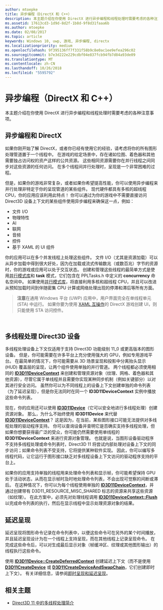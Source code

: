 ```yaml
---
author: mtoepke
title: 异步编程（DirectX 和 C++）
description: 本主题介绍在你使用 DirectX 进行异步编程和线程处理时需要考虑的各种注意事项。
ms.assetid: 17613cd3-1d9d-8d2f-1b8d-9f8d31faaa6b
ms.author: mtoepke
ms.date: 02/08/2017
ms.topic: article
keywords: Windows 10, uwp, 游戏, 异步编程, directx
ms.localizationpriority: medium
ms.openlocfilehash: 9f395136ff7f331f58b9c8e0ac1ee9efea296c02
ms.sourcegitcommit: b7e3d222e229cdbf04e837fcb94fb7d84a93de09
ms.translationtype: MT
ms.contentlocale: zh-CN
ms.lasthandoff: 10/26/2018
ms.locfileid: "5595792"
---
```

# <a name="asynchronous-programming-directx-and-c"></a>异步编程（DirectX 和 C++）



本主题介绍在你使用 DirectX 进行异步编程和线程处理时需要考虑的各种注意事项。

## <a name="async-programming-and-directx"></a>异步编程和 DirectX


如果你刚开始了解 DirectX，或者你已经有使用它的经验，请考虑将你的所有图形处理管道置于一个线程中。 在游戏的给定场景中，存在诸如位图、着色器和其他需要独占访问权的资产这样的公共资源。 这些相同资源需要你在并行线程之间同步对这些资源的任何访问。 在多个线程间并行处理时，呈现是一个非常困难的过程。

但是，如果你的游戏非常复杂，或者如果你希望提高性能，你可以使用异步编程来并行处理非特定于你的呈现管道的某些组件。 现代硬件都具有多核的超线程 CPU，你的应用应该利用此特点！ 你可以通过为你的游戏中不需要直接访问 Direct3D 设备上下文的某些组件使用异步编程来确保这一点，例如：

-   文件 I/O
-   物理特性
-   AI
-   联网
-   音频
-   控件
-   基于 XAML 的 UI 组件

你的应用可以在多个并发线程上处理这些组件。 文件 I/O（尤其是资源加载）可以从异步加载中得到很大好处，因为在加载或流式传输数兆（或数百兆）字节的资源时，你的游戏或应用可以处于交互状态。 创建和管理这些线程的最简单方式是使用[并行模式库](https://msdn.microsoft.com/library/dd492418.aspx)和 **task** 模式，它们包含在 PPLTasks.h 中定义的 **concurrency** 命名空间中。 如果使用[并行模式库](https://msdn.microsoft.com/library/dd492418.aspx)，将直接利用多核和超线程 CPU，并且可以改进从预知加载时间到伴随密集 CPU 计算或网络处理出现的停滞和滞后等所有方面。

> **注意**在通用 Windows 平台 (UWP) 应用中，用户界面完全在单线程单元 (STA) 中运行。 如果你要为使用 [XAML 互操作](directx-and-xaml-interop.md)的 DirectX 游戏创建 UI，则只能使用 STA 访问控件。

 

## <a name="multithreading-with-direct3d-devices"></a>多线程处理 Direct3D 设备


多线程处理设备上下文仅适用于支持 Direct3D 功能级别 11_0 或更高版本的图形设备。 但是，你可能需要在许多平台上充分使用强大的 GPU，例如专用游戏平台。 在最简单的情况下，你可能需要从 3D 场景呈现和投影中分离抬头显示 (HUD) 覆盖层的呈现，让两个组件使用单独的并行管道。 两个线程都必须使用相同的 [**ID3D11DeviceContext**](https://msdn.microsoft.com/library/windows/desktop/ff476385) 来创建和管理资源对象（纹理、网格、着色器和其他资源），尽管它属于单线程并且需要你实现某种同步机制（例如关键部分）以对其进行安全访问。 虽然你可以为不同线程上的设备上下文创建单独的命令列表（为了延迟呈现），但是你无法同时在同一个 **ID3D11DeviceContext** 实例中播放这些命令列表。

现在，你的应用还可以使用 [**ID3D11Device**](https://msdn.microsoft.com/library/windows/desktop/ff476379)（它可以安全地进行多线程处理）创建资源对象。 那么，为什么不始终使用 **ID3D11Device** 来代替 [**ID3D11DeviceContext**](https://msdn.microsoft.com/library/windows/desktop/ff476385)？ 这是因为，在当前，某些图形接口可能无法提供对多线程处理的驱动程序支持。 你可以查询设备并查明它是否确实支持多线程处理，但如果你想要获得最广泛的受众，你可能仍然需要使用单线程的 **ID3D11DeviceContext** 来进行资源对象管理。 也就是说，当图形设备驱动程序不支持多线程处理或命令列表时，Direct3D 11 将尝试内部处理对设备上下文的同步访问；如果命令列表不受支持，它将提供某种软件实现。 因此，你可以编写多线程代码，让它运行于图形接口缺乏对多线程设备上下文访问的驱动程序支持的平台上。

如果你的应用支持单独的线程用来处理命令列表和显示帧，你可能希望保持 GPU 处于活动状态，从而在显示帧时及时地处理命令列表，不会出现可觉察的间断或滞后。 在这种情况下，你可以为每个线程使用单独的 [**ID3D11DeviceContext**](https://msdn.microsoft.com/library/windows/desktop/ff476385)，并通过创建带有 D3D11\_RESOURCE\_MISC\_SHARED 标志的资源来共享这些资源（如纹理）。 在此方案中，必须先对处理线程调用 [**ID3D11DeviceContext::Flush**](https://msdn.microsoft.com/library/windows/desktop/ff476425) 以完成命令列表的执行，然后在显示线程中显示处理资源对象的结果。

## <a name="deferred-rendering"></a>延迟呈现


延迟呈现将图形命令记录在命令列表中，以便这些命令可在另外的某个时间播放，并且延迟呈现设计为在一个线程上支持呈现，而在其他线程上记录呈现命令。 在完成这些命令后，可以对生成最后显示对象（帧缓冲区、纹理或其他图形输出）的线程执行这些命令。

使用 [**ID3D11Device::CreateDeferredContext**](https://msdn.microsoft.com/library/windows/desktop/ff476505) 创建延迟上下文（而不是使用 [**D3D11CreateDevice**](https://msdn.microsoft.com/library/windows/desktop/ff476082) 或 [**D3D11CreateDeviceAndSwapChain**](https://msdn.microsoft.com/library/windows/desktop/ff476083)，它们创建即时上下文）。 有关详细信息，请参阅[即时呈现和延迟呈现](https://msdn.microsoft.com/library/windows/desktop/ff476892)。

## <a name="related-topics"></a>相关主题


* [Direct3D 11 中的多线程处理简介](https://msdn.microsoft.com/library/windows/desktop/ff476891)

 

 




